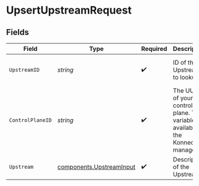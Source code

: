 # UpsertUpstreamRequest


## Fields

| Field                                                                             | Type                                                                              | Required                                                                          | Description                                                                       | Example                                                                           |
| --------------------------------------------------------------------------------- | --------------------------------------------------------------------------------- | --------------------------------------------------------------------------------- | --------------------------------------------------------------------------------- | --------------------------------------------------------------------------------- |
| `UpstreamID`                                                                      | *string*                                                                          | :heavy_check_mark:                                                                | ID of the Upstream to lookup                                                      | 426d620c-7058-4ae6-aacc-f85a3204a2c5                                              |
| `ControlPlaneID`                                                                  | *string*                                                                          | :heavy_check_mark:                                                                | The UUID of your control plane. This variable is available in the Konnect manager | 9524ec7d-36d9-465d-a8c5-83a3c9390458                                              |
| `Upstream`                                                                        | [components.UpstreamInput](../../models/components/upstreaminput.md)              | :heavy_check_mark:                                                                | Description of the Upstream                                                       |                                                                                   |